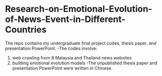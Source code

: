 # Research-on-Emotional-Evolution-of-News-Event-in-Different-Countries
The repo contains my undergraduate final project codes, thesis paper, and presentation PowerPoint.
-The codes involve:
  1. web crawling from 8 Malaysia and Thailand news websites
  2. building emotional evolution models
-The unpublished thesis paper and presentation PowerPoint were written in Chinese. 
